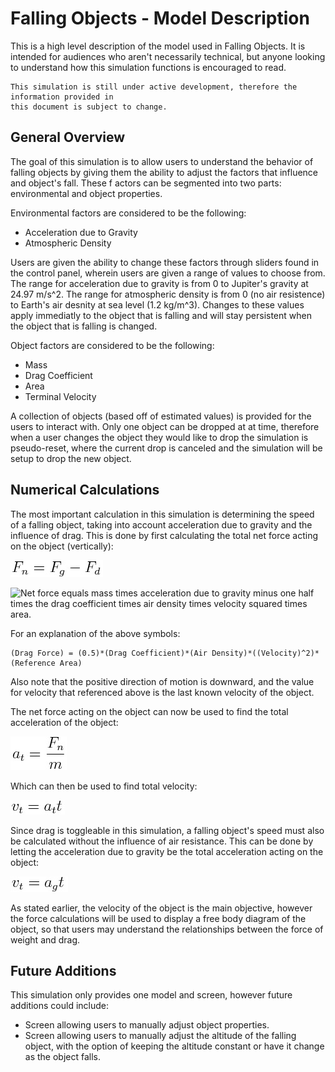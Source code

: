 # Falling Objects - Model Description

This is a high level description of the model used in Falling Objects. It is intended for
audiences who aren't necessarily technical, but anyone looking to understand how this simulation
functions is encouraged to read.

    This simulation is still under active development, therefore the information provided in
    this document is subject to change.


## General Overview

The goal of this simulation is to allow users to understand the behavior of falling objects
by giving them the ability to adjust the factors that influence and object's fall. These f
actors can be segmented into two parts: environmental and object properties.

Environmental factors are considered to be the following:

* Acceleration due to Gravity
* Atmospheric Density

Users are given the ability to change these factors through sliders found in the control panel, wherein
users are given a range of values to choose from. The range for acceleration due to gravity is from 0 to
Jupiter's gravity at 24.97 m/s^2. The range for atmospheric density is from 0 (no air resistence) to
Earth's air desnity at sea level (1.2 kg/m^3). Changes to these values apply immediatly to the object
that is falling and will stay persistent when the object that is falling is changed.

Object factors are considered to be the following:

* Mass
* Drag Coefficient
* Area
* Terminal Velocity

A collection of objects (based off of estimated values) is provided for the users to interact with.
Only one object can be dropped at at time, therefore when a user changes the object they would like
to drop the simulation is pseudo-reset, where the current drop is canceled and the simulation will be
setup to drop the new object.


## Numerical Calculations

The most important calculation in this simulation is determining the speed of a falling object, taking
into account acceleration due to gravity and the influence of drag. This is done by first calculating the
total net force acting on the object (vertically):

![Net force equals force of gravity minus force of drag.](https://github.com/learnitall/falling-objects/blob/master/assets/fnet-forces.jpg)

![Net force equals mass times acceleration due to gravity minus one half times the drag coefficient times air density times velocity squared times area.](https://github.com/learnitall/falling-objects/blog/master/assets/fnet.jpg)

For an explanation of the above symbols:

    (Drag Force) = (0.5)*(Drag Coefficient)*(Air Density)*((Velocity)^2)*(Reference Area)

Also note that the positive direction of motion is downward, and the value for velocity that referenced
above is the last known velocity of the object.

The net force acting on the object can now be used to find the total acceleration of the object:

![Total acceleration equals net force divided by mass](https://github.com/learnitall/falling-objects/blob/master/assets/at.jpg)

Which can then be used to find total velocity:

![Total velocity equals total acceleration times time](https://github.com/learnitall/falling-objects/blob/master/assets/vt-drag.jpg)

Since drag is toggleable in this simulation, a falling object's speed must also be calculated without
the influence of air resistance. This can be done by letting the acceleration due to gravity be the
total acceleration acting on the object:

![total velocity equals acceleration due to gravity times time](https://github.com/learnitall/falling-objects/blob/master/assets/vt-no-drag.jpg)

As stated earlier, the velocity of the object is the main objective, however the force calculations
will be used to display a free body diagram of the object, so that users may understand the relationships
between the force of weight and drag.


## Future Additions

This simulation only provides one model and screen, however future additions could include:

* Screen allowing users to manually adjust object properties.
* Screen allowing users to manually adjust the altitude of the falling object, with the option of keeping
  the altitude constant or have it change as the object falls.